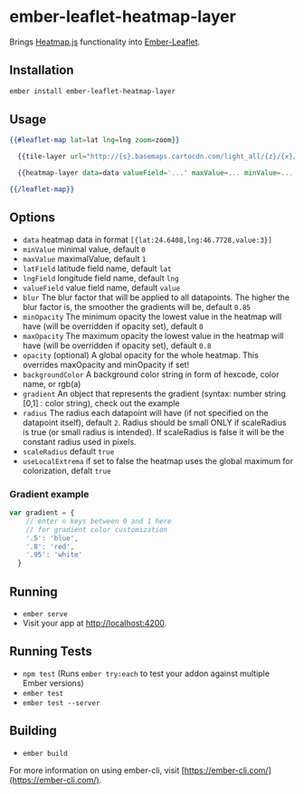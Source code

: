 # ember-leaflet-heatmap-layer

Brings [Heatmap.js](https://www.patrick-wied.at/static/heatmapjs/) functionality into [Ember-Leaflet](http://ember-leaflet.com).

## Installation

```bash
ember install ember-leaflet-heatmap-layer
```

## Usage
```handlebars
{{#leaflet-map lat=lat lng=lng zoom=zoom}}

  {{tile-layer url="http://{s}.basemaps.cartocdn.com/light_all/{z}/{x}/{y}.png"}}

  {{heatmap-layer data=data valueField='...' maxValue=... minValue=... }}

{{/leaflet-map}}
```

## Options

* `data` heatmap data in format `[{lat:24.6408,lng:46.7728,value:3}]`
* `minValue` minimal value, default `0`
* `maxValue` maximalValue, default `1`
* `latField` latitude field name, default `lat`
* `lngField` longitude field name, default `lng`
* `valueField` value field name, default `value`
* `blur` The blur factor that will be applied to all datapoints. The higher the blur factor is, the smoother the gradients will be, default `0.85`
* `minOpacity` The minimum opacity the lowest value in the heatmap will have (will be overridden if opacity set), default `0`
* `maxOpacity` The maximum opacity the lowest value in the heatmap will have (will be overridden if opacity set), default `0.8`
* `opacity` (optional) A global opacity for the whole heatmap. This overrides maxOpacity and minOpacity if set!
* `backgroundColor` A background color string in form of hexcode, color name, or rgb(a)
* `gradient` An object that represents the gradient (syntax: number string [0,1] : color string), check out the example
* `radius` The radius each datapoint will have (if not specified on the datapoint itself), default `2`.
Radius should be small ONLY if scaleRadius is true (or small radius is intended).
If scaleRadius is false it will be the constant radius used in pixels.
* `scaleRadius` default `true`
* `useLocalExtrema` if set to false the heatmap uses the global maximum for colorization, defalt `true`

### Gradient example

```javascript
var gradient = {
    // enter n keys between 0 and 1 here
    // for gradient color customization
    '.5': 'blue',
    '.8': 'red',
    '.95': 'white'
  }
```

## Running

* `ember serve`
* Visit your app at [http://localhost:4200](http://localhost:4200).

## Running Tests

* `npm test` (Runs `ember try:each` to test your addon against multiple Ember versions)
* `ember test`
* `ember test --server`

## Building

* `ember build`

For more information on using ember-cli, visit [https://ember-cli.com/](https://ember-cli.com/).
